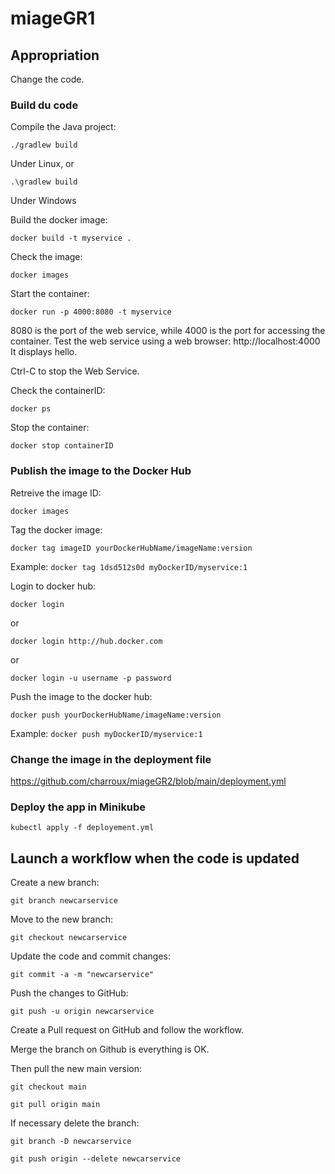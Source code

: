 # miageGR1

## Appropriation

Change the code.

### Build du code

Compile the Java project:
```
./gradlew build
```
Under Linux, or
```
.\gradlew build
```
Under Windows

Build the docker image:
```
docker build -t myservice .
```

Check the image:
```
docker images
```

Start the container:
```
docker run -p 4000:8080 -t myservice
```

8080 is the port of the web service, while 4000 is the port for accessing the container. Test the web service using a web browser: http://localhost:4000 It displays hello.

Ctrl-C to stop the Web Service.

Check the containerID:
```
docker ps
```

Stop the container:
```
docker stop containerID
```

### Publish the image to the Docker Hub

Retreive the image ID:
```
docker images
```

Tag the docker image:
```
docker tag imageID yourDockerHubName/imageName:version
```

Example: `docker tag 1dsd512s0d myDockerID/myservice:1`

Login to docker hub:
```
docker login
```
or
```
docker login http://hub.docker.com
```
or
```
docker login -u username -p password
```

Push the image to the docker hub:
```
docker push yourDockerHubName/imageName:version
```

Example: `docker push myDockerID/myservice:1`

### Change the image in the deployment file

https://github.com/charroux/miageGR2/blob/main/deployment.yml

### Deploy the app in Minikube
```
kubectl apply -f deployement.yml
```

## Launch a workflow when the code is updated

Create a new branch:
```
git branch newcarservice
```
Move to the new branch:
```
git checkout newcarservice
```
Update the code and commit changes:
```
git commit -a -m "newcarservice"
```
Push the changes to GitHub:
```
git push -u origin newcarservice
```
Create a Pull request on GitHub and follow the workflow.

Merge the branch on Github is everything is OK.

Then pull the new main version:

```
git checkout main
```
```
git pull origin main
```

If necessary delete the branch:

```
git branch -D newcarservice
```
```
git push origin --delete newcarservice
```
